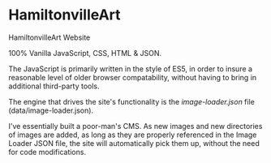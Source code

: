 # HamiltonvilleArt
HamiltonvilleArt Website

100% Vanilla JavaScript, CSS, HTML & JSON.

The JavaScript is primarily written in the style of ES5, in order to insure a reasonable level of older browser compatability, without having to bring in additional third-party tools.

The engine that drives the site's functionality is the *image-loader.json* file (data/image-loader.json). 

I've essentially built a poor-man's CMS. As new images and new directories of images are added, as long as they are properly referenced in the Image Loader JSON file, the site will automatically pick them up, without the need for code modifications.

